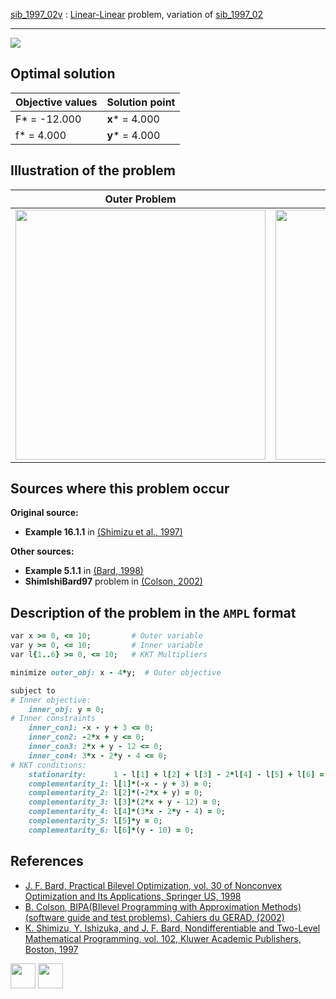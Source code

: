 [sib_1997_02v](/BASBLib/LP-LP/sib_1997_02v) : [Linear-Linear](/BASBLib/LP-LP-problems) problem, variation of [sib_1997_02](/BASBLib/LP-LP/sib_1997_02)

---

![](/BASBLib/images/sib_1997_02v_eq.jpg)

## Optimal solution

Objective values   | Solution point          |
------------------ | ----------------------- |
F* = -12.000       | __x__* = 4.000          |
f* = 4.000         | __y__* = 4.000          |

## Illustration of the problem

Outer Problem    | Inner Problem    |
---------------- | ---------------- |
<img src="/BASBLib/images/sib_1997_02v_outer.jpg" width="400"> | <img src="/BASBLib/images/sib_1997_02v_inner.jpg" width="400"> |

## Sources where this problem occur

__Original source:__

 - __Example 16.1.1__ in [(Shimizu et al., 1997)][Shimizu et al., 1997]

__Other sources:__

 - __Example 5.1.1__ in [(Bard, 1998)][Bard, 1998]
 - __ShimIshiBard97__ problem in [(Colson, 2002)][Colson, 2002]

## Description of the problem in the `AMPL` format

```ruby
var x >= 0, <= 10;         # Outer variable
var y >= 0, <= 10;         # Inner variable
var l{1..6} >= 0, <= 10;   # KKT Multipliers

minimize outer_obj: x - 4*y;  # Outer objective

subject to
# Inner objective:
    inner_obj: y = 0;
# Inner constraints
    inner_con1: -x - y + 3 <= 0;
    inner_con2: -2*x + y <= 0;
    inner_con3: 2*x + y - 12 <= 0;
    inner_con4: 3*x - 2*y - 4 <= 0;
# KKT conditions:
    stationarity:      1 - l[1] + l[2] + l[3] - 2*l[4] - l[5] + l[6] = 0;
    complementarity_1: l[1]*(-x - y + 3) = 0;
    complementarity_2: l[2]*(-2*x + y) = 0;
    complementarity_3: l[3]*(2*x + y - 12) = 0;
    complementarity_4: l[4]*(3*x - 2*y - 4) = 0;
    complementarity_5: l[5]*y = 0;
    complementarity_6: l[6]*(y - 10) = 0;
```

##  References

 - [J. F. Bard, Practical Bilevel Optimization, vol. 30 of Nonconvex Optimization and Its Applications, Springer US, 1998](https://doi.org/10.1007/978-1-4757-2836-1)
 - [B. Colson, BIPA(BIlevel Programming with Approximation Methods)(software guide and test problems), Cahiers du GERAD, (2002)](https://www.gerad.ca/en/papers/G-2002-37/view)
 - [K. Shimizu, Y. Ishizuka, and J. F. Bard, Nondifferentiable and Two-Level Mathematical Programming, vol. 102, Kluwer Academic Publishers, Boston, 1997](https://doi.org/10.1016/S0377-2217(97)00228-2)

[<img src="http://www.interupgrade.com/images/pfeil-backbutton.png" width="40" height="40">](/BASBLib/LP-LP-problems "Back to summary of LP-LP problems")
[<img src="https://cdn1.iconfinder.com/data/icons/MetroStation-PNG/128/MB__home.png" width="40" height="40">](/BASBLib/index "Back to homepage")

[Bard, 1998]: https://doi.org/10.1007/978-1-4757-2836-1
[Colson, 2002]: https://www.gerad.ca/en/papers/G-2002-37/view
[Shimizu et al., 1997]: https://doi.org/10.1016/S0377-2217(97)00228-2
